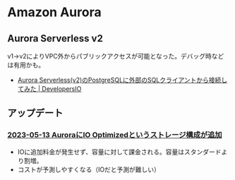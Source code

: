 # Amazon Aurora

## Aurora Serverless v2

v1->v2によりVPC外からパブリックアクセスが可能となった。デバッグ時などは有用かも。

- [Aurora Serverless(v2)のPostgreSQLに外部のSQLクライアントから接続してみた | DevelopersIO](https://dev.classmethod.jp/articles/aurora-serverlessv2-postgresql-connect/)

## アップデート

### [2023-05-13 AuroraにIO Optimizedというストレージ構成が追加](https://dev.classmethod.jp/articles/aurora-io-optimized/)

- IOに追加料金が発生せず、容量に対して課金される。容量はスタンダードより割増。
- コストが予測しやすくなる（IOだと予測が難しい）
